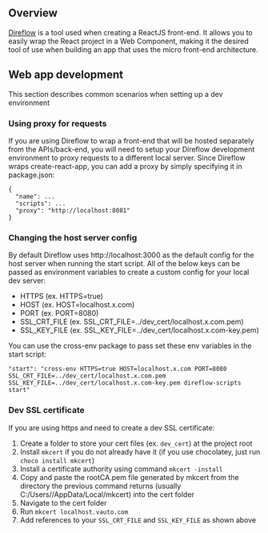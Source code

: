 ## Overview
[Direflow](https://direflow.io/) is a tool used when creating a ReactJS front-end. It allows you to easily wrap the React project in a Web Component, making it the desired tool of use when building an app that uses the micro front-end architecture.

## Web app development
This section describes common scenarios when setting up a dev environment

### Using proxy for requests
If you are using Direflow to wrap a front-end that will be hosted separately from the APIs/back-end, you will need to setup your Direflow development environment to proxy requests to a different local server. Since Direflow wraps create-react-app, you can add a proxy by simply specifying it in package.json:

```
{
  "name": ...
  "scripts": ...
  "proxy": "http://localhost:8081"
}
```

### Changing the host server config
By default Direflow uses http://localhost:3000 as the default config for the host server when running the start script. All of the below keys can be passed as environment variables to create a custom config for your local dev server:

- HTTPS         (ex. HTTPS=true)
- HOST          (ex. HOST=localhost.x.com)
- PORT          (ex. PORT=8080)
- SSL_CRT_FILE  (ex. SSL_CRT_FILE=../dev_cert/localhost.x.com.pem)
- SSL_KEY_FILE  (ex. SSL_KEY_FILE=../dev_cert/localhost.x.com-key.pem)

You can use the cross-env package to pass set these env variables in the start script:

`"start": "cross-env HTTPS=true HOST=localhost.x.com PORT=8080 SSL_CRT_FILE=../dev_cert/localhost.x.com.pem SSL_KEY_FILE=../dev_cert/localhost.x.com-key.pem direflow-scripts start"`

### Dev SSL certificate
If you are using https and need to create a dev SSL certificate:

1. Create a folder to store your cert files (ex. `dev_cert`) at the project root
1. Install `mkcert` if you do not already have it (if you use chocolatey, just run `choco install mkcert`)
1. Install a certificate authority using command `mkcert -install`
1. Copy and paste the rootCA.pem file generated by mkcert from the directory the previous command returns (usually C:/Users/<user>/AppData/Local/mkcert) into the cert folder
1. Navigate to the cert folder
1. Run `mkcert localhost.vauto.com`
1. Add references to your `SSL_CRT_FILE` and `SSL_KEY_FILE` as shown above